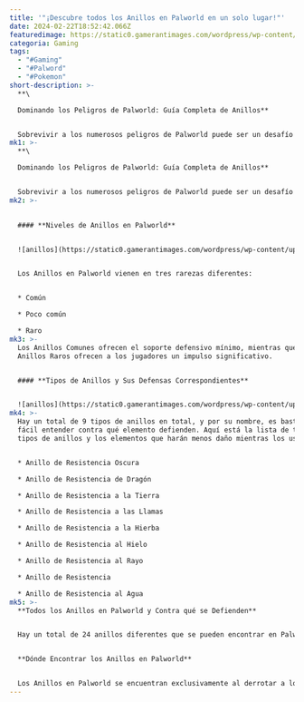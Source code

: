 ```yaml
---
title: '"¡Descubre todos los Anillos en Palworld en un solo lugar!"'
date: 2024-02-22T18:52:42.066Z
featuredimage: https://static0.gamerantimages.com/wordpress/wp-content/uploads/2024/01/palworld-dungeon-boss-reroll-header-image.jpg?q=50&fit=contain&w=1140&h=&dpr=1.5
categoria: Gaming
tags:
  - "#Gaming"
  - "#Palword"
  - "#Pokemon"
short-description: >-
  **\

  Dominando los Peligros de Palworld: Guía Completa de Anillos**


  Sobrevivir a los numerosos peligros de Palworld puede ser un desafío tanto para jugadores nuevos como veteranos, pero el grado de dificultad puede disminu
mk1: >-
  **\

  Dominando los Peligros de Palworld: Guía Completa de Anillos**


  Sobrevivir a los numerosos peligros de Palworld puede ser un desafío tanto para jugadores nuevos como veteranos, pero el grado de dificultad puede disminuirse con la mejor armadura disponible. Un aspecto frecuentemente pasado por alto es la utilización de anillos, un accesorio que puede ser adjuntado para proporcionar apoyo adicional. Estos adornos son la solución perfecta para la reducción de daños.
mk2: >-
  

  #### **Niveles de Anillos en Palworld**


  ![anillos](https://static0.gamerantimages.com/wordpress/wp-content/uploads/2024/02/palworld-selling-precious-items.jpg?q=50&fit=crop&w=1500&dpr=1.5 "anillos")


  Los Anillos en Palworld vienen en tres rarezas diferentes:


  * Común

  * Poco común

  * Raro
mk3: >-
  Los Anillos Comunes ofrecen el soporte defensivo mínimo, mientras que los
  Anillos Raros ofrecen a los jugadores un impulso significativo.


  #### **Tipos de Anillos y Sus Defensas Correspondientes**


  ![anillos](https://static0.gamerantimages.com/wordpress/wp-content/uploads/2024/02/pal-beakon-in-overworld.jpg?q=50&fit=crop&w=1500&dpr=1.5 "anillos")
mk4: >-
  Hay un total de 9 tipos de anillos en total, y por su nombre, es bastante
  fácil entender contra qué elemento defienden. Aquí está la lista de todos los
  tipos de anillos y los elementos que harán menos daño mientras los usas:


  * Anillo de Resistencia Oscura

  * Anillo de Resistencia de Dragón

  * Anillo de Resistencia a la Tierra

  * Anillo de Resistencia a las Llamas

  * Anillo de Resistencia a la Hierba

  * Anillo de Resistencia al Hielo

  * Anillo de Resistencia al Rayo

  * Anillo de Resistencia

  * Anillo de Resistencia al Agua
mk5: >-
  **Todos los Anillos en Palworld y Contra qué se Defienden**


  Hay un total de 24 anillos diferentes que se pueden encontrar en Palworld. A continuación, se muestra la lista completa de ellos, así como sus descripciones de contra qué se defienden.


  **Dónde Encontrar los Anillos en Palworld**


  Los Anillos en Palworld se encuentran exclusivamente al derrotar a los Jefes Alfa, ya sea que sean derrotados en el mundo exterior o dentro de las mazmorras. Los Jefes Alfa suelen ser más grandes que los Pals regulares y vienen con una gran barra de HP que indica una batalla más dura. Aquí están los Pals relacionados con cada Anillo.
---
```

